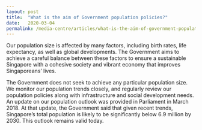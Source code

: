 ```yaml
---
layout: post
title:  "What is the aim of Government population policies?"
date:   2020-03-04
permalink: /media-centre/articles/what-is-the-aim-of-government-population-policies/
---
```


Our population size is affected by many factors, including birth rates, life expectancy, as well as global developments. The Government aims to achieve a careful balance between these factors to ensure a sustainable Singapore with a cohesive society and vibrant economy that improves Singaporeans’ lives.  

The Government does not seek to achieve any particular population size. We monitor our population trends closely, and regularly review our population policies along with infrastructure and social development needs. An update on our population outlook was provided in Parliament in March 2018. At that update, the Government said that given recent trends, Singapore’s total population is likely to be significantly below 6.9 million by 2030. This outlook remains valid today.

